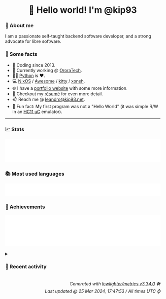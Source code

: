 <!-- README template, populated using this action:
     https://github.com/kip93/kip93/blob/main/.github/workflows/readme.yml. -->

<h1 align="center">👋 Hello world! I'm @kip93</h1> <!-- LOGIN => username -->

### 👤 About me

I am a passionate self-taught backend software developer, and a strong advocate for libre software.


### 💬 Some facts

* 📅 Coding since 2013.
* 💼 Currently working @ [OroraTech](https://ororatech.com/).
* 👨‍💻 [Python](https://github.com/search?q=user%3Akip93&l=python) is ❤️. <!-- LOGIN => username -->
* 💻 [NixOS](https://github.com/NixOS/) /
     [Awesome](https://github.com/awesomeWM/) /
     [kitty](https://github.com/kovidgoyal/kitty/) /
     [xonsh](https://github.com/xonsh/).
* 🌐 I have a [portfolio website](https://kip93.net/) with some more information.
* 📝 Checkout my [résumé](https://kip93.net/resume/) for even more detail.
* 📫 Reach me @ [leandro@kip93.net](mailto:leandro@kip93.net).
* 🎲 Fun fact: My first program was not a "Hello World" (it was simple R/W in an [HC11 µC](https://en.wikipedia.org/wiki/68HC11) emulator).


-----------------------------------------------------------------------------------------------------------------------


### 📈 Stats

![](./stats.svg)


### 📚 Most used languages <!-- by percentage, in decreasing order -->

![](./languages.svg)


### 🏅 Achievements

![](./achievements.svg)


<details> <!-- Last activity -->
<!-- Almost verbatim copy of https://github.com/lowlighter/metrics/blob/latest/source/templates/markdown/partials/activity.ejs, but restructured to be foldable. -->
<summary><h3>📰 Recent activity</h3></summary>

* ➡️ Pushed 1 commit in [kip93/cp437-tools](https://github.com/kip93/cp437-tools) on branch `main`
  * [#5d7458f](https://github.com/kip93/cp437-tools/commit/5d7458f) More lint
  * *On 24 Mar 2024, 20:10:53*
* ➡️ Pushed 4 commits in [kip93/cp437-tools](https://github.com/kip93/cp437-tools) on branch `main`
  * [#227526c](https://github.com/kip93/cp437-tools/commit/227526c) Release 0.3.3
  * [#d877af5](https://github.com/kip93/cp437-tools/commit/d877af5) Add new command
  * [#83c9c24](https://github.com/kip93/cp437-tools/commit/83c9c24) Change help text format
  * [#3a9aac2](https://github.com/kip93/cp437-tools/commit/3a9aac2) Lint
  * *On 24 Mar 2024, 19:56:41*
* ⏺️ Created new tag v0.3.3 in [kip93/cp437-tools](https://github.com/kip93/cp437-tools)
  * *On 24 Mar 2024, 19:56:35*
* ➡️ Pushed 1 commit in [kip93/cp437-tools](https://github.com/kip93/cp437-tools) on branch `main`
  * [#093bd9b](https://github.com/kip93/cp437-tools/commit/093bd9b) Link to large image
  * *On 24 Mar 2024, 18:21:32*
</details>


<h6 align="right"><em>
    Generated with <a href="https://github.com/lowlighter/metrics/tree/latest/">lowlighter/metrics v3.34.0</a> 🛠️<br> <!-- VERSION => MAJOR.minor.patch -->
    Last updated @ 25 Mar 2024, 17:47:53 / All times UTC ⌚ <!-- meta.generated => DD/MM/YYYY, hh:mm -->
</em></h6>
